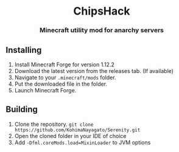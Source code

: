 <h1 align="center">ChipsHack</h1>  
<h3 align="center">Minecraft utility mod for anarchy servers</h3>  
  
  
## Installing

 1. Install Minecraft Forge for version 1.12.2
 2. Download the latest version from the releases tab. (If available)
 3. Navigate to your `.minecraft/mods` folder.
 4. Put the downloaded file in the folder.
 5. Launch Minecraft Forge.

## Building

 1. Clone the repository. `git clone https://github.com/KohimaNayagato/Serenity.git`
 2. Open the cloned folder in your IDE of choice
 3. Add `-Dfml.coreMods.load=MixinLoader` to JVM options
